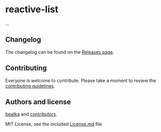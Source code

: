 # reactive-list

...

## Changelog

The changelog can be found on the [Releases page](https://github.com/quirk0o/reactive-list/releases).

## Contributing

Everyone is welcome to contribute. Please take a moment to review the [contributing guidelines](Contributing.md).

## Authors and license

[beatka](https://github.com/quirk0o/reactive-list.git) and [contributors](https://github.com/quirk0o/reactive-list/graphs/contributors).

MIT License, see the included [License.md](License.md) file.
